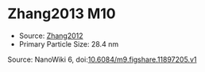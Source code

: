 <a name="material" />

# Zhang2013 M10
<script type="application/ld+json">
  {
    "@context": "https://schema.org/",
    "@type": "ChemicalSubstance",
    "@id": "https://egonw.github.io/nanowiki/nanowiki315.html#material",
    "http://purl.org/dc/terms/conformsTo":
      {
        "@type": "CreativeWork",
        "@id": "https://bioschemas.org/profiles/ChemicalSubstance/0.4-RELEASE/"
      },
    "identfier": "315",
    "name": "Zhang2013 M10",
    "url": "https://egonw.github.io/nanowiki/nanowiki315.html#material",
    "sameAs": "http://127.0.0.1/mediawiki/index.php/Special:URIResolver/Zhang2013_M10"
  }
</script>


* Source: [Zhang2012](articleZhang2012.md)
* Primary Particle Size: 28.4 nm


Source: NanoWiki 6, doi:[10.6084/m9.figshare.11897205.v1](https://doi.org/10.6084/m9.figshare.11897205.v1)
